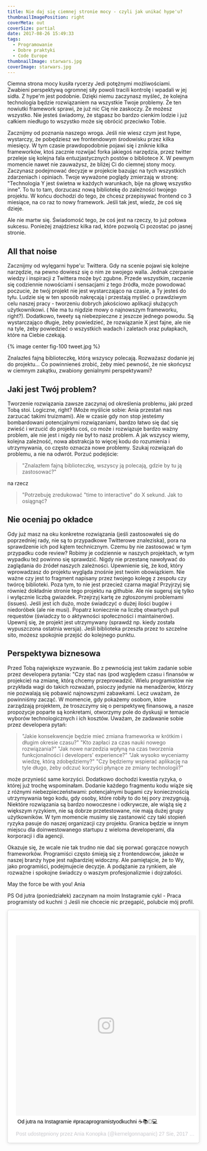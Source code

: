 ```yaml
---
title: Nie daj się ciemnej stronie mocy - czyli jak unikać hype'u?
thumbnailImagePosition: right
coverMeta: out
coverSize: partial
date: 2017-08-26 15:49:33
tags:
  - Programowanie
  - Dobre praktyki
  - Code Europe
thumbnailImage: starwars.jpg
coverImage: starwars.jpg
---
```


Ciemna strona mocy kusiła rycerzy Jedi potężnymi możliwościami. Zwabieni perspektywą ogromnej siły powoli tracili kontrolę i wpadali w jej sidła. Z hype'm jest podobnie. Dzięki niemu zaczynasz myśleć, że kolejna technologia będzie rozwiązaniem na wszystkie Twoje problemy. Że ten nowiutki framework sprawi, że już nic Cię nie zaskoczy. Że możesz wszystko. Nie jesteś świadomy, że stąpasz bo bardzo cienkim lodzie i już całkiem niedługo to wszystko może się obrócić przeciwko Tobie.
<!--more-->

Zacznijmy od poznania naszego wroga. Jeśli nie wiesz czym jest hype, wystarczy, że pobędziesz we frontendowym środowisku przez kilka miesięcy. W tym czasie prawdopodobnie pojawi się i zniknie kilka frameworków, ktoś zacznie rozwijać forka jakiegoś narzędzia, przez twitter przeleje się kolejna fala entuzjastycznych postów o bibliotece X. W pewnym momencie nawet nie zauważysz, że bliżej Ci do ciemnej stony mocy. Zaczynasz podejmować decyzje w projekcie bazując na tych wszystkich zdarzeniach i opiniach. Twoje wyważone poglądy zmierzają w stronę: "Technologia Y jest świetna w każdych warunkach, bije na głowę wszystko inne". To tu to tam, dorzucasz nową bibliotekę do zależności twojego projektu. W końcu dochodzi do tego, że chcesz przepisywać frontend co 3 miesiące, na co raz to nowy framework. Jeśli tak jest, wiedz, że coś się dzieje.

Ale nie martw się. Świadomość tego, że coś jest na rzeczy, to już połowa sukcesu. Ponieżej znajdziesz kilka rad, które pozwolą Ci pozostać po jasnej stronie.

## All that noise
Zacznijmy od wylęgarni hype'u: Twittera. Gdy na scenie pojawi się kolejne narzędzie, na pewno dowiesz się o nim ze swojego walla. Jednak czerpanie wiedzy i inspiracji z Twittera może być zgubne. Przede wszystkim, raczenie się codziennie nowościami i sensacjami z tego źródła, może powodować poczucie, że twój projekt nie jest wystarczająco na czasie, a Ty jesteś do tyłu. Ludzie się w ten sposób nakręcają i przestają myśleć o prawdziwym celu naszej pracy - tworzeniu dobrych jakościowo aplikacji służących użytkownikowi. ( Nie ma tu nigdzie mowy o najnowszym frameworku, right?).
Dodatkowo, tweety są niebezpieczne z jeszcze jednego powodu. Są wystarczająco długie, żeby powiedzieć, że rozwiązanie X jest fajne, ale nie na tyle, żeby powiedzieć o wszystkich wadach i zaletach oraz pułapkach, które na Ciebie czekają.

{% image center fig-100 tweet.jpg  %}

Znalazłeś fajną biblioteczkę, którą wszyscy polecają. Rozważasz dodanie jej do projektu... Co powinnieneś zrobić, żeby mieć pewność, że nie skońcysz w ciemnym zakątku, zwabiony genialnymi perspektywami?

## Jaki jest Twój problem?
Tworzenie rozwiązania zawsze zaczynaj od określenia problemu, jaki przed Tobą stoi. Logiczne, right? (Może myślicie sobie: Ania przestań nas zarzucać takimi truizmami). Ale w czasie gdy non stop jesteśmy bombardowani potencjalnymi rozwiązaniami, bardzo łatwo się dać się zwieść i wrzucić do projektu coś, co może i rozwiązuje bardzo ważny problem, ale nie jest i nigdy nie był to nasz problem. A jak wszyscy wiemy, kolejna zależność, nowa abstrakcja to więcej kodu do rozumienia i utrzymywania, co często oznacza nowe problemy.
Szukaj rozwiązań do problemu, a nie na odwrót. Porzuć podejście:

> "Znalazłem fajną biblioteczkę, wszyscy ją polecają, gdzie by tu ją zastosować?"

na rzecz

> "Potrzebuję zredukować "time to interactive" do X sekund. Jak to osiągnąć?

## Nie oceniaj po okładce
Gdy już masz na oku konkretne rozwiązania (jeśli zastosowałeś się do poprzedniej rady, nie są to przypadkowe Twitterowe znaleziska), pora na sprawdzenie ich pod kątem technicznym. Czemu by nie zastosować w tym przypadku code review? Robimy je codziennie w naszych projektach, w tym wypadku też powinno się sprawdzić. Nigdy nie przestanę nawoływać do zaglądania do źródeł naszych zależności. Upewnienie się, że kod, który wprowadzasz do projektu wygląda znośnie jest twoim obowiązkiem. Nie ważne czy jest to fragment napisany przez twojego kolegę z zespołu czy twórcę biblioteki. Poza tym, to nie jest przecież czarna magia!
Przyjrzyj się również dokładnie stronie tego projektu na githubie. Ale nie sugeruj się tylko i wyłącznie liczbą gwiazdek. Przejrzyj kartę ze zgłoszonymi problemami (issues). Jeśli jest ich dużo, może świadczyć o dużej ilości bugów i niedoróbek (ale nie musi). Popatrz koniecznie na liczbę otwartych pull requestów (świadczy to o aktywności społeczności i maintainerów). Upewnij się, że projekt jest utrzymywany (sprawdź np. kiedy została wypuszczona ostatnia wersja). Jeśli biblioteka przeszła przez to szczelne sito, możesz spokojnie przejść do kolejnego punktu.

## Perspektywa biznesowa

Przed Tobą największe wyzwanie. Bo z pewnością jest takim zadanie sobie przez developera pytania: "Czy stać nas (pod względem czasu i finansów w projekcie) na zmianę, którą chcemy przeprowadzić. Wielu programistów nie przykłada wagi do takich rozważań, psioczy jedynie na menadżerów, którzy nie pozwalają się pobawić najnowszymi zabawkami. Lecz uważam, że powinniśmy zacząć.
W momencie, gdy pokażemy osobom, które zarządzają projektem, że troszczymy się o perspektywę finansową, a nasze propozycje poparte są konkretami, otworzymy pole do dyskusji w temacie wyborów technologicznych i ich kosztów. Uważam, że zadawanie sobie przez developera pytań:

> "Jakie konsekwencje będzie mieć zmiana frameworka w krótkim i długim okresie czasu?"
> "Kto zapłaci za czas nauki nowego rozwiązania?"
> "Jak nowe narzedzia wpłyną na czas tworzenia funkcjonalności i developers' experience?"
> "Jak wysoko wyceniamy wiedzę, którą zdobędziemy?"
> "Czy będziemy wspierać aplikację na tyle długo, żeby odczuć korzyści płynące ze zmiany technologii?"

może przynieść same korzyści.
Dodatkowo dochodzi kwestia ryzyka, o której już trochę wspominałam. Dodanie każdego fragmentu kodu wiąże się z różnymi niebezpieczeństwami: potencjalnymi bugami czy koniecznością utrzymywania tego kodu, gdy osoby, które robiły to do tej pory zrezygnują. Niektóre rozwiązania są bardzo nowoczesne i odkrywcze, ale wiążą się z większym ryzykiem, nie są dobrze przetestowane, nie mają dużej grupy użytkowników. W tym momencie musimy się zastanowić czy taki stopień ryzyka pasuje do naszej organizacji czy projektu. Granica będzie w innym miejscu dla doinwestowanego startupu z wieloma developerami, dla korporacji i dla agencji.

Okazuje się, że wcale nie tak trudno nie dać się porwać gorączce nowych frameworków. Programiści często śmieją się z frontendowców, jakoże w naszej branży hype jest najbardziej widoczny. Ale pamiętajcie, że to Wy, jako programiści, podejmujecie decyzje. A podążanie za rynkiem, ale rozważne i spokojne świadczy o waszym profesjonalizmie i dojrzałości.

May the force be with you!
Ania

PS
Od jutra (poniedziałek) zaczynam na moim Instagramie cykl - Praca programisty od kuchni :) Jeśli nie chcecie nic przegapić, polubcie mój profil.
<blockquote class="instagram-media" data-instgrm-captioned data-instgrm-version="7" style=" background:#FFF; border:0; border-radius:3px; box-shadow:0 0 1px 0 rgba(0,0,0,0.5),0 1px 10px 0 rgba(0,0,0,0.15); margin: 1px; padding-top:20px; width:99.375%; width:-webkit-calc(100% - 2px); width:calc(100% - 2px);"><div style="padding:8px;"> <div style=" background:#F8F8F8; line-height:0; margin-top:40px; padding:50.0% 0; text-align:center; width:100%;"> <div style=" background:url(data:image/png;base64,iVBORw0KGgoAAAANSUhEUgAAACwAAAAsCAMAAAApWqozAAAABGdBTUEAALGPC/xhBQAAAAFzUkdCAK7OHOkAAAAMUExURczMzPf399fX1+bm5mzY9AMAAADiSURBVDjLvZXbEsMgCES5/P8/t9FuRVCRmU73JWlzosgSIIZURCjo/ad+EQJJB4Hv8BFt+IDpQoCx1wjOSBFhh2XssxEIYn3ulI/6MNReE07UIWJEv8UEOWDS88LY97kqyTliJKKtuYBbruAyVh5wOHiXmpi5we58Ek028czwyuQdLKPG1Bkb4NnM+VeAnfHqn1k4+GPT6uGQcvu2h2OVuIf/gWUFyy8OWEpdyZSa3aVCqpVoVvzZZ2VTnn2wU8qzVjDDetO90GSy9mVLqtgYSy231MxrY6I2gGqjrTY0L8fxCxfCBbhWrsYYAAAAAElFTkSuQmCC); display:block; height:44px; margin:0 auto -44px; position:relative; top:-22px; width:44px;"></div></div> <p style=" margin:8px 0 0 0; padding:0 4px;"> <a href="https://www.instagram.com/p/BYTOn2Jgw58/" style=" color:#000; font-family:Arial,sans-serif; font-size:14px; font-style:normal; font-weight:normal; line-height:17px; text-decoration:none; word-wrap:break-word;" target="_blank">Od jutra na Instagramie #pracaprogramistyodkuchni ☕📚💼💻</a></p> <p style=" color:#c9c8cd; font-family:Arial,sans-serif; font-size:14px; line-height:17px; margin-bottom:0; margin-top:8px; overflow:hidden; padding:8px 0 7px; text-align:center; text-overflow:ellipsis; white-space:nowrap;">Post udostępniony przez Ania Konopka (@kernelgonnapanic) <time style=" font-family:Arial,sans-serif; font-size:14px; line-height:17px;" datetime="2017-08-27T14:23:03+00:00">27 Sie, 2017 o 7:23 PDT</time></p></div></blockquote> <script async defer src="//platform.instagram.com/en_US/embeds.js"></script>
